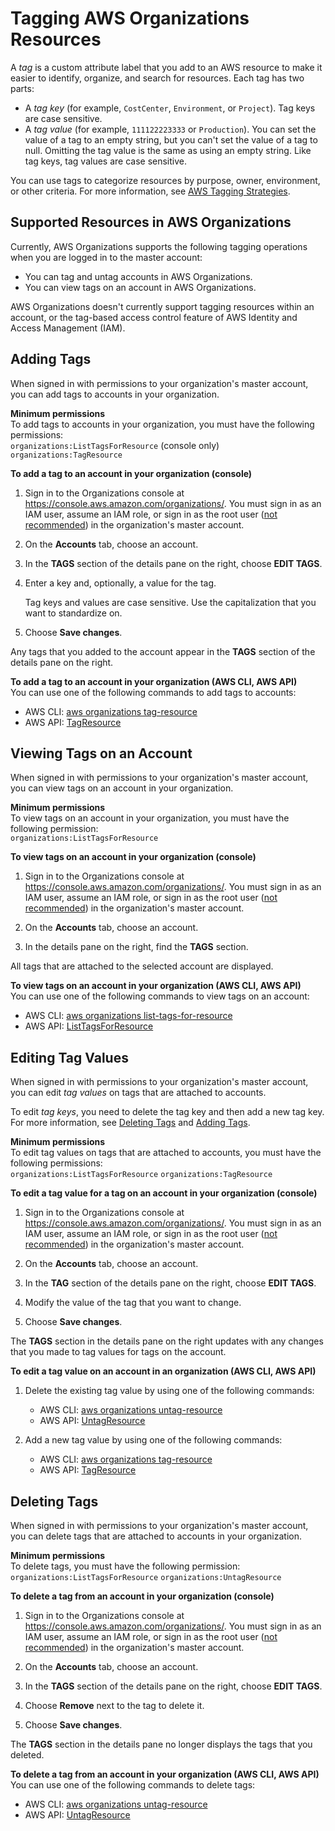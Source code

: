 # Tagging AWS Organizations Resources<a name="orgs_tagging"></a>

A *tag* is a custom attribute label that you add to an AWS resource to make it easier to identify, organize, and search for resources\. Each tag has two parts:
+ A *tag key* \(for example, `CostCenter`, `Environment`, or `Project`\)\. Tag keys are case sensitive\.
+ A *tag value* \(for example, `111122223333` or `Production`\)\. You can set the value of a tag to an empty string, but you can't set the value of a tag to null\. Omitting the tag value is the same as using an empty string\. Like tag keys, tag values are case sensitive\.

You can use tags to categorize resources by purpose, owner, environment, or other criteria\. For more information, see [AWS Tagging Strategies](https://aws.amazon.com/answers/account-management/aws-tagging-strategies/)\.

## Supported Resources in AWS Organizations<a name="supported-resources"></a>

Currently, AWS Organizations supports the following tagging operations when you are logged in to the master account:
+ You can tag and untag accounts in AWS Organizations\.
+ You can view tags on an account in AWS Organizations\.

AWS Organizations doesn't currently support tagging resources within an account, or the tag\-based access control feature of AWS Identity and Access Management \(IAM\)\.

## Adding Tags<a name="add-tag"></a>

When signed in with permissions to your organization's master account, you can add tags to accounts in your organization\. 

**Minimum permissions**  
To add tags to accounts in your organization, you must have the following permissions:  
`organizations:ListTagsForResource` \(console only\)
`organizations:TagResource`

**To add a tag to an account in your organization \(console\)**

1. Sign in to the Organizations console at [https://console\.aws\.amazon\.com/organizations/](https://console.aws.amazon.com/organizations/)\. You must sign in as an IAM user, assume an IAM role, or sign in as the root user \([not recommended](https://docs.aws.amazon.com/IAM/latest/UserGuide/best-practices.html#lock-away-credentials)\) in the organization's master account\.

1. On the **Accounts** tab, choose an account\.

1. In the **TAGS** section of the details pane on the right, choose **EDIT TAGS**\.

1. Enter a key and, optionally, a value for the tag\.

   Tag keys and values are case sensitive\. Use the capitalization that you want to standardize on\. 

1. Choose **Save changes**\.

Any tags that you added to the account appear in the **TAGS** section of the details pane on the right\.

**To add a tag to an account in your organization \(AWS CLI, AWS API\)**  
You can use one of the following commands to add tags to accounts:
+ AWS CLI: [aws organizations tag\-resource](https://docs.aws.amazon.com/cli/latest/reference/organizations/tag-resource.html)
+ AWS API: [TagResource](https://docs.aws.amazon.com/organizations/latest/APIReference/API_TagResource.html)

## Viewing Tags on an Account<a name="list-tagged-resources"></a>

When signed in with permissions to your organization's master account, you can view tags on an account in your organization\.

**Minimum permissions**  
To view tags on an account in your organization, you must have the following permission:  
`organizations:ListTagsForResource`

**To view tags on an account in your organization \(console\)**

1. Sign in to the Organizations console at [https://console\.aws\.amazon\.com/organizations/](https://console.aws.amazon.com/organizations/)\. You must sign in as an IAM user, assume an IAM role, or sign in as the root user \([not recommended](https://docs.aws.amazon.com/IAM/latest/UserGuide/best-practices.html#lock-away-credentials)\) in the organization's master account\.

1. On the **Accounts** tab, choose an account\.

1. In the details pane on the right, find the **TAGS** section\.

All tags that are attached to the selected account are displayed\.

**To view tags on an account in your organization \(AWS CLI, AWS API\)**  
You can use one of the following commands to view tags on an account:
+ AWS CLI: [aws organizations list\-tags\-for\-resource](https://docs.aws.amazon.com/cli/latest/reference/organizations/list-tags-for-resource.html)
+ AWS API: [ListTagsForResource](https://docs.aws.amazon.com/organizations/latest/APIReference/API_ListTagsForResource.html)

## Editing Tag Values<a name="edit-tag"></a>

When signed in with permissions to your organization's master account, you can edit *tag values* on tags that are attached to accounts\.

To edit *tag keys*, you need to delete the tag key and then add a new tag key\. For more information, see [Deleting Tags](#delete-tag) and [Adding Tags](#add-tag)\.

**Minimum permissions**  
To edit tag values on tags that are attached to accounts, you must have the following permissions:  
`organizations:ListTagsForResource`
`organizations:TagResource`

**To edit a tag value for a tag on an account in your organization \(console\)**

1. Sign in to the Organizations console at [https://console\.aws\.amazon\.com/organizations/](https://console.aws.amazon.com/organizations/)\. You must sign in as an IAM user, assume an IAM role, or sign in as the root user \([not recommended](https://docs.aws.amazon.com/IAM/latest/UserGuide/best-practices.html#lock-away-credentials)\) in the organization's master account\.

1. On the **Accounts** tab, choose an account\.

1. In the **TAG** section of the details pane on the right, choose **EDIT TAGS**\.

1. Modify the value of the tag that you want to change\.

1. Choose **Save changes**\.

The **TAGS** section in the details pane on the right updates with any changes that you made to tag values for tags on the account\. 

**To edit a tag value on an account in an organization \(AWS CLI, AWS API\)**

1. Delete the existing tag value by using one of the following commands:
   + AWS CLI: [aws organizations untag\-resource](https://docs.aws.amazon.com/cli/latest/reference/organizations/untag-resource.html)
   + AWS API: [UntagResource](https://docs.aws.amazon.com/organizations/latest/APIReference/API_UntagResource.html)

1. Add a new tag value by using one of the following commands:
   + AWS CLI: [aws organizations tag\-resource](https://docs.aws.amazon.com/cli/latest/reference/organizations/tag-resource.html)
   + AWS API: [TagResource](https://docs.aws.amazon.com/organizations/latest/APIReference/API_TagResource.html)

## Deleting Tags<a name="delete-tag"></a>

When signed in with permissions to your organization's master account, you can delete tags that are attached to accounts in your organization\. 

**Minimum permissions**  
To delete tags, you must have the following permission:  
`organizations:ListTagsForResource`
`organizations:UntagResource` 

**To delete a tag from an account in your organization \(console\)**

1. Sign in to the Organizations console at [https://console\.aws\.amazon\.com/organizations/](https://console.aws.amazon.com/organizations/)\. You must sign in as an IAM user, assume an IAM role, or sign in as the root user \([not recommended](https://docs.aws.amazon.com/IAM/latest/UserGuide/best-practices.html#lock-away-credentials)\) in the organization's master account\.

1. On the **Accounts** tab, choose an account\.

1. In the **TAGS** section of the details pane on the right, choose **EDIT TAGS**\.

1. Choose **Remove** next to the tag to delete it\.

1. Choose **Save changes**\.

The **TAGS** section in the details pane no longer displays the tags that you deleted\. 

**To delete a tag from an account in your organization \(AWS CLI, AWS API\)**  
You can use one of the following commands to delete tags:
+ AWS CLI: [aws organizations untag\-resource](https://docs.aws.amazon.com/cli/latest/reference/organizations/untag-resource.html)
+ AWS API: [UntagResource](https://docs.aws.amazon.com/organizations/latest/APIReference/API_UntagResource.html)